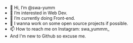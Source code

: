 - 👋 Hi, I’m @swa-yumm
- 👀 I’m interested in Web Dev.
- 🌱 I’m currently doing Front-end.
- 💞️ I wanna work on some open source projects if possible.
- 📫 How to reach me on Instagram: swa_yummm_
- And I'm new to Github so excuse me. 

<!---
swayam0718/swayam0718 is a ✨ special ✨ repository because its `README.md` (this file) appears on your GitHub profile.
You can click the Preview link to take a look at your changes.
--->
